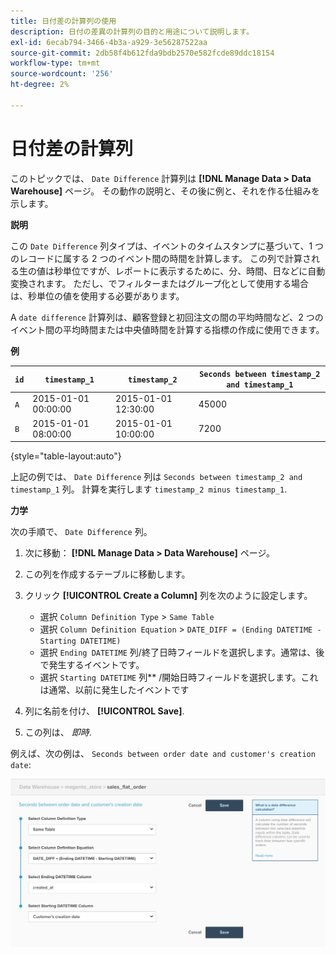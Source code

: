 ```yaml
---
title: 日付差の計算列の使用
description: 日付の差異の計算列の目的と用途について説明します。
exl-id: 6ecab794-3466-4b3a-a929-3e56287522aa
source-git-commit: 2db58f4b612fda9bdb2570e582fcde89ddc18154
workflow-type: tm+mt
source-wordcount: '256'
ht-degree: 2%

---
```


# 日付差の計算列

このトピックでは、 `Date Difference` 計算列は **[!DNL Manage Data > Data Warehouse]** ページ。 その動作の説明と、その後に例と、それを作る仕組みを示します。

**説明**

この `Date Difference` 列タイプは、イベントのタイムスタンプに基づいて、1 つのレコードに属する 2 つのイベント間の時間を計算します。 この列で計算される生の値は秒単位ですが、レポートに表示するために、分、時間、日などに自動変換されます。 ただし、でフィルターまたはグループ化として使用する場合は、秒単位の値を使用する必要があります。

A `date difference` 計算列は、顧客登録と初回注文の間の平均時間など、2 つのイベント間の平均時間または中央値時間を計算する指標の作成に使用できます。

**例**

| **`id`** | **`timestamp_1`** | **`timestamp_2`** | **`Seconds between timestamp_2 and timestamp_1`** |
|--- |--- |--- |--- |
| `A` | 2015-01-01 00:00:00 | 2015-01-01 12:30:00 | 45000 |
| `B` | 2015-01-01 08:00:00 | 2015-01-01 10:00:00 | 7200 |

{style="table-layout:auto"}


上記の例では、 `Date Difference` 列は `Seconds between timestamp_2 and timestamp_1` 列。 計算を実行します `timestamp_2 minus timestamp_1`.

**力学**

次の手順で、 `Date Difference` 列。

1. 次に移動： **[!DNL Manage Data > Data Warehouse]** ページ。
1. この列を作成するテーブルに移動します。
1. クリック **[!UICONTROL Create a Column]** 列を次のように設定します。
   * 選択 `Column Definition Type` > `Same Table`
   * 選択 `Column Definition Equation` > `DATE_DIFF = (Ending DATETIME - Starting DATETIME)`
   * 選択 `Ending DATETIME` 列/終了日時フィールドを選択します。通常は、後で発生するイベントです。
   * 選択 `Starting DATETIME` 列** /開始日時フィールドを選択します。これは通常、以前に発生したイベントです

1. 列に名前を付け、 **[!UICONTROL Save]**.
1. この列は、 *即時*.

例えば、次の例は、 `Seconds between order date and customer's creation date`:

![](../../assets/date_diff.png)
